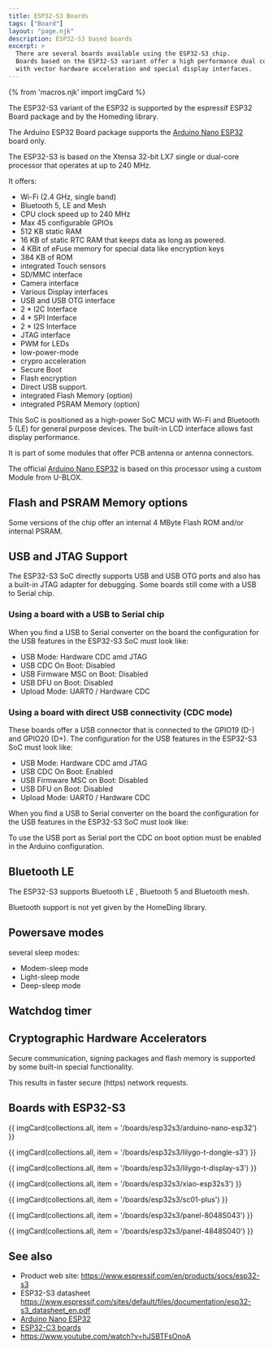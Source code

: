 ```yaml
---
title: ESP32-S3 Boards
tags: ["Board"]
layout: "page.njk"
description: ESP32-S3 based boards
excerpt: >
  There are several boards available using the ESP32-S3 chip.
  Boards based on the ESP32-S3 variant offer a high performance dual core SoC
  with vector hardware acceleration and special display interfaces.
---
```


{% from 'macros.njk' import imgCard %}

The ESP32-S3 variant of the ESP32 is supported by the espressif ESP32 Board package and by the
Homeding library.

The Arduino ESP32 Board package supports the [Arduino Nano ESP32] board only.

The ESP32-S3 is based on the Xtensa 32-bit LX7 single or dual-core processor that operates at
up to 240 MHz.

It offers:

* Wi-Fi (2.4 GHz, single band)
* Bluetooth 5, LE and Mesh
* CPU clock speed up to 240 MHz
* Max 45 configurable GPIOs
* 512 KB static RAM
* 16 KB of static RTC RAM that keeps data as long as powered.
* 4 KBit of eFuse memory for special data like encryption keys
* 384 KB of ROM
* integrated Touch sensors
* SD/MMC interface
* Camera interface
* Various Display interfaces
* USB and USB OTG interface
* 2 * I2C Interface
* 4 * SPI Interface
* 2 * I2S Interface
* JTAG interface
* PWM for LEDs
* low-power-mode
* crypro acceleration
* Secure Boot
* Flash encryption
* Direct USB support.
* integrated Flash Memory (option)
* integrated PSRAM Memory (option)

This SoC is positioned as a high-power SoC MCU with Wi-Fi and Bluetooth 5 (LE) for general purpose devices. The built-in LCD
interface allows fast display performance.

It is part of some modules that offer PCB antenna or antenna connectors.

The official [Arduino Nano ESP32] is based on this processor using a custom Module from U-BLOX.


## Flash and PSRAM Memory options

Some versions of the chip offer an internal 4 MByte Flash ROM and/or internal PSRAM.


## USB and JTAG Support

The ESP32-S3 SoC directly supports USB and USB OTG ports and also has a built-in JTAG adapter for debugging.
Some boards still come with a USB to Serial chip.

### Using a board with a USB to Serial chip

When you find a USB to Serial converter on the board the configuration for the USB features in
the ESP32-S3 SoC must look like:

* USB Mode: Hardware CDC amd JTAG
* USB CDC On Boot: Disabled
* USB Firmware MSC on Boot: Disabled
* USB DFU on Boot: Disabled
* Upload Mode: UART0 / Hardware CDC


### Using a board with direct USB connectivity (CDC mode)

These boards offer a USB connector that is connected to the GPIO19 (D-) and GPIO20 (D+). The
configuration for the USB features in the ESP32-S3 SoC must look like:

* USB Mode: Hardware CDC amd JTAG
* USB CDC On Boot: Enabled
* USB Firmware MSC on Boot: Disabled
* USB DFU on Boot: Disabled
* Upload Mode: UART0 / Hardware CDC


When you find a USB to Serial converter on the board the configuration for the USB features in the ESP32-S3 SoC must look like:


To use the USB port as Serial port the CDC on boot option must be enabled in the Arduino configuration.


## Bluetooth LE

The ESP32-S3 supports Bluetooth LE , Bluetooth 5 and Bluetooth mesh.

Bluetooth support is not yet given by the HomeDing library.


## Powersave modes

several sleep modes:

* Modem-sleep mode
* Light-sleep mode
* Deep-sleep mode


## Watchdog timer


## Cryptographic Hardware Accelerators

Secure communication, signing packages and flash memory is supported by some built-in special functionality.

This results in faster secure (https) network requests.


## Boards with ESP32-S3

{{ imgCard(collections.all, item = '/boards/esp32s3/arduino-nano-esp32') }}

{{ imgCard(collections.all, item = '/boards/esp32s3/lilygo-t-dongle-s3') }}

{{ imgCard(collections.all, item = '/boards/esp32s3/lilygo-t-display-s3') }}

{{ imgCard(collections.all, item = '/boards/esp32s3/xiao-esp32s3') }}

{{ imgCard(collections.all, item = '/boards/esp32s3/sc01-plus') }}

{{ imgCard(collections.all, item = '/boards/esp32s3/panel-8048S043') }}

{{ imgCard(collections.all, item = '/boards/esp32s3/panel-4848S040') }}


## See also

* Product web site: <https://www.espressif.com/en/products/socs/esp32-s3>
* ESP32-S3 datasheet <https://www.espressif.com/sites/default/files/documentation/esp32-s3_datasheet_en.pdf>
* [Arduino Nano ESP32]
* [ESP32-C3 boards](/boards/esp32c3/index.md)
* <https://www.youtube.com/watch?v=hJSBTFsOnoA>


[Arduino Nano ESP32]:/boards/esp32s3/arduino-nano-esp32.md
